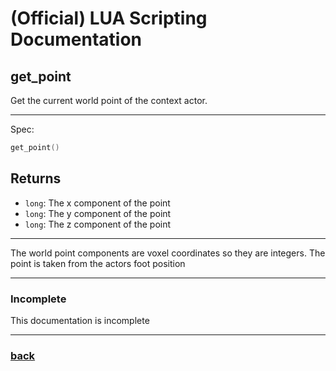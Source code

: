 
# (Official) LUA Scripting Documentation

## get_point

Get the current world point of the context actor.

___

Spec:

```lua
get_point()
```

## Returns

- `long`: The x component of the point
- `long`: The y component of the point
- `long`: The z component of the point

___

The world point components are voxel coordinates so they are integers. The point is taken from the actors foot position

___

### Incomplete

This documentation is incomplete

___

### [back](../getters)
